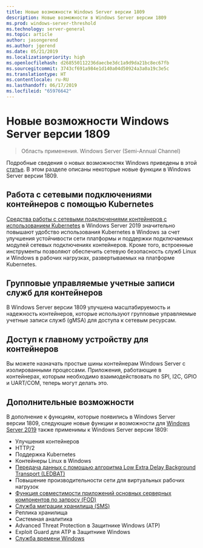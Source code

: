 ```yaml
---
title: Новые возможности Windows Server версии 1809
description: Новые возможности в Windows Server версии 1809
ms.prod: windows-server-threshold
ms.technology: server-general
ms.topic: article
author: jasongerend
ms.author: jgerend
ms.date: 05/21/2019
ms.localizationpriority: high
ms.openlocfilehash: d268550112236daecbe3dc1a9d9da21bc8ec67fb
ms.sourcegitcommit: 3743cf691a984e1d140a04d50924a3a0a19c3e5c
ms.translationtype: HT
ms.contentlocale: ru-RU
ms.lasthandoff: 06/17/2019
ms.locfileid: "65976642"
---
```

# <a name="whats-new-in-windows-server-version-1809"></a>Новые возможности Windows Server версии 1809

>Область применения. Windows Server (Semi-Annual Channel)

Подробные сведения о новых возможностях Windows приведены в этой [статье](whats-new-in-windows-server.md). В этом разделе описаны некоторые новые функции в Windows Server версии 1809.

## <a name="container-networking-with-kubernetes"></a>Работа с сетевыми подключениями контейнеров с помощью Kubernetes

[Средства работы с сетевыми подключениями контейнеров с использованием Kubernetes](https://docs.microsoft.com/windows-server/networking/sdn/technologies/containers/container-networking-overview) в Windows Server 2019 значительно повышают удобство использования Kubernetes в Windows за счет улучшения устойчивости сети платформы и поддержки подключаемых модулей сетевых подключениях контейнеров. Кроме того, встроенные инструменты позволяют обеспечить сетевую безопасность служб Linux и Windows в рабочих нагрузках, развертываемых на платформе Kubernetes.

## <a name="group-managed-service-accounts-for-containers"></a>Групповые управляемые учетные записи служб для контейнеров

В Windows Server версии 1809 улучшена масштабируемость и надежность контейнеров, которые используют групповые управляемые учетные записи служб (gMSA) для доступа к сетевым ресурсам. 

## <a name="host-device-access-for-containers"></a>Доступ к главному устройству для контейнеров

Вы можете назначать простые шины контейнерам Windows Server с изолированными процессами. Приложения, работающие в контейнерах, которым необходимо взаимодействовать по SPI, I2C, GPIO и UART/COM, теперь могут делать это.

## <a name="additional-features"></a>Дополнительные возможности
В дополнение к функциям, которые появились в Windows Server версии 1809, следующие новые функции и возможности для [Windows Server 2019](../get-started-19/get-started-19.md) также применимы к Windows Server версии 1809:

* Улучшения контейнеров
* HTTP/2
* Поддержка Kubernetes
* Контейнеры Linux в Windows
* [Передача данных с помощью алгоритма Low Extra Delay Background Transport (LEDBAT)](https://blogs.technet.microsoft.com/networking/2018/07/25/ledbat/)
* Повышение производительности сети для виртуальных рабочих нагрузок
* [Функция совместимости приложений основных серверных компонентов по запросу (FOD)](https://docs.microsoft.com/windows-server/get-started-19/install-fod-19)
* [Служба миграции хранилища (SMS)](../storage/whats-new-in-storage.md#storage-spaces-direct)
* Реплика хранилища
* Системная аналитика 
* Advanced Threat Protection в Защитнике Windows (ATP)
* Exploit Guard для ATP в Защитнике Windows
* [Служба времени Windows](https://docs.microsoft.com/windows-server/networking/windows-time-service/insider-preview)

